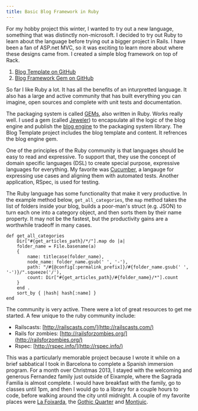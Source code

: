```yaml
---
title: Basic Blog Framework in Ruby
---
```


For my hobby project this winter, I wanted to try out a new language, something that was distinctly non-microsoft. I decided to try out Ruby to learn about the language before trying out a bigger project in Rails. I have been a fan of ASP.net MVC, so it was exciting to learn more about where these designs came from. I created a simple blog framework on top of Rack.

1. [Blog Template on GitHub](https://github.com/nbuggia/baron-blog)
2. [Blog Framework Gem on GitHub](https://github.com/nbuggia/baron-blog-engine-gem)

So far I like Ruby a lot. It has all the benefits of an inturpretted language. It also has a large and active community that has built everything you can imagine, open sources and complete with unit tests and documentation. 

The packaging system is called [GEMs](https://rubygems.org), also written in Ruby. Works really well. I used a gem (called [Jeweler](https://rubygems.org/gems/jeweler)) to encapsulate all the logic of the blog engine and publish the [blog engine](https://rubygems.org/gems/baron) to the packaging system library. The Blog Template project includes the blog template and content. It refrences the blog engine gem.

One of the principles of the Ruby community is that languages should be easy to read and expressive. To support that, they use the concept of domain specific languages (DSL) to create special purpose, expressive languages for everything. My favorite was [Cucumber](https://cucumber.io/), a langauge for expressing use cases and aligning them with automated tests. Another application, RSpec, is used for testing. 

The Ruby language has some functionality that make it very productive. In the example method below, `get_all_categories`, the `map` method takes the list of folders inside your blog, builds a poor-man's struct (e.g. JSON) to turn each one into a category object, and then sorts them by their name property. It may not be the fastest, but the productivity gains are a worthwhile tradeoff in many cases. 

	def get_all_categories
		Dir["#{get_articles_path}/*/"].map do |a| 
		folder_name = File.basename(a)
		{
			name: titlecase(folder_name),
			node_name: folder_name.gsub(' ', '-'),
			path: "/#{@config[:permalink_prefix]}/#{folder_name.gsub(' ', '-')}/".squeeze('/'),
			count: Dir["#{get_articles_path}/#{folder_name}/*"].count 
		}
		end .
		sort_by { |hash| hash[:name] }
	end

The community is very active. There were a lot of great resources to get me started. A few unique to the ruby community include: 

* Railscasts: [http://railscasts.com/](http://railscasts.com/)
* Rails for zombies: [http://railsforzombies.org/](http://railsforzombies.org/) 
* Rspec: [http://rspec.info/](http://rspec.info/)

This was a particularly memorable project because I wrote it while on a brief sabbatical I took in Barcelona to complete a Spanish immersion program. For a month over Christmas 2013, I stayed with the welcoming and generous Fernandez family just outside of Eixample, where the Sagrada Familia is almost complete. I would have breakfast with the family, go to classes until 1pm, and then I would go to a library for a couple hours to code, before walking around the city until midnight. A couple of my favorite places were [La Foixarda](https://www.google.com/search?q=La+Foixarda), the [Gothic Quarter](https://www.google.com/search?q=gothic+quarter+barcelona) and [Montjuic](https://en.wikipedia.org/wiki/Montju%C3%AFc).